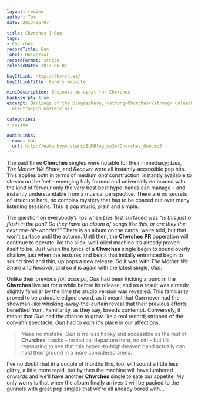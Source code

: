 ```yaml
---
layout: review
author: Tom
date: 2013-06-07

title: Chvrches | Gun
tags:
- Chvrches
recordTitle: Gun
label: Universal
recordFormat: single
releaseDate: 2013-06-07

buyItLink: http://chvrch.es/
buyItLinkTitle: Band's website

miniDescription: Business as usual for Chvrches 
hasExcerpt: true
excerpt: Darlings of the blogosphere, <strong>Chvrches</strong> unleash another straight-to-the-hind-brain
  electro-pop masterclass.

categories:
- review

audioLinks:
- name: Gun
  url: http://eatenbymonsters/EbMBlog_mp3s/Chvrches_Gun.mp3
---
```


The past three **Chvrches** singles were notable for their immediacy; *Lies*, *The Mother We Share*, and *Recover* were all instantly-accessible pop hits. This applies both in terms of medium _and_ construction: instantly available to stream on the ’net – emerging fully formed and universally embraced with the kind of fervour only the very best best hype-bands can manage – and instantly understandable from a musical perspective. There are no secrets of structure here, no complex mystery that has to be coaxed out over many listening sessions. This is pop music, plain and simple.

The question on everybody’s lips when *Lies* first surfaced was *“Is this just a flash in the pan? Do they have an album of songs like this, or are they the next one-hit-wonder?”* There is an album on the cards, we’re told, but that won't surface until the autumn. Until then, the **Chvrches** **PR** opperation will continue to operate like the slick, well-oiled machine it’s already proven itself to be. Just when the lyrics of a **Chvrches** single begin to sound overly shallow, just when the textures and beats that initially entranced begin to sound tired and thin, up pops a new release. So it was with *The Mother We Share* and *Recover*, and so it is again with the latest single, *Gun*.

Unlike their previous *fait acompli*, *Gun* had been kicking around in the **Chvrches** live set for a while before its release, and as a result was already slightly familiar by the time the studio version was revealed. This familiarity proved to be a double edged sword, as it meant that Gun never had the showman-like whisking-away-the-curtain reveal that their previous efforts benefited from. Familiarity, as they say, breeds contempt. Conversely, it meant that *Gun* had the chance to grow like a real record; stripped of the ooh-ahh spectacle, *Gun* had to _earn_ it's place in our affections.

> Make no mistake, *Gun* is no less hooky and accessible as the rest of **Chvrches**’ tracks – no radical departure here, no sir! – but it’s reassuring to see that this hyped-to-high-heaven band actually can hold their ground in a more considered arena.

I've no doubt that in a couple of months this, too, will sound a little less glitzy, a little more tepid, but by then the machine will have lumbered onwards and we’ll have another **Chvrches** single to sate our appetite. My only worry is that when the album finally arrives it will be packed to the gunnels with great pop singles that we’re all already bored with...
